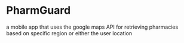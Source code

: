 # PharmGuard
a mobile app that uses the google maps API for retrieving pharmacies based on specific region or either the user location
